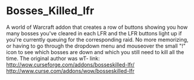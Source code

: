 # Bosses_Killed_lfr
A world of Warcraft addon that creates a row of buttons showing you how many bosses you've cleared in each LFR and the LFR buttons light up if you're currently queuing for the corresponding raid.  No more memorizing, or having to go through the dropdown menu and mouseover the small "!" icon to see which bosses are down and which you still need to kill all the time.  The original author was wT-
link: http://wow.curseforge.com/addons/bosseskilled-lfr/
http://www.curse.com/addons/wow/bosseskilled-lfr
